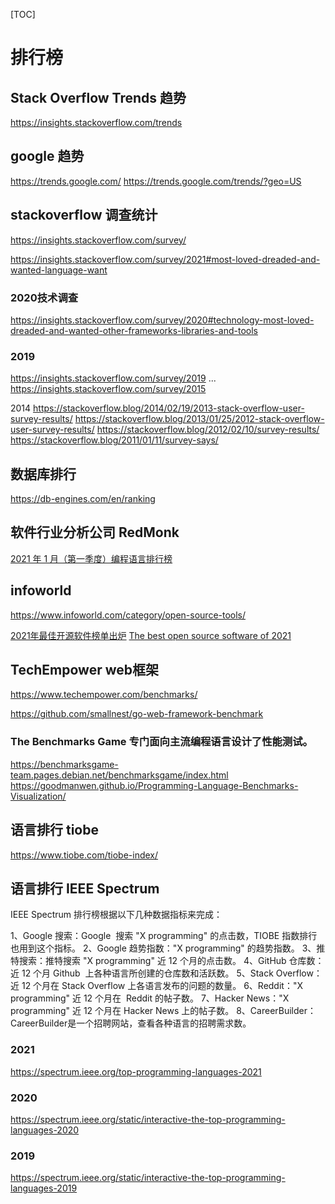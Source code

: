 <!--toc-->
[TOC]
# 排行榜

## Stack Overflow Trends 趋势
https://insights.stackoverflow.com/trends


## google 趋势
https://trends.google.com/
https://trends.google.com/trends/?geo=US

## stackoverflow 调查统计
https://insights.stackoverflow.com/survey/

https://insights.stackoverflow.com/survey/2021#most-loved-dreaded-and-wanted-language-want

### 2020技术调查
https://insights.stackoverflow.com/survey/2020#technology-most-loved-dreaded-and-wanted-other-frameworks-libraries-and-tools

### 2019
https://insights.stackoverflow.com/survey/2019
...
https://insights.stackoverflow.com/survey/2015

2014
https://stackoverflow.blog/2014/02/19/2013-stack-overflow-user-survey-results/
https://stackoverflow.blog/2013/01/25/2012-stack-overflow-user-survey-results/
https://stackoverflow.blog/2012/02/10/survey-results/
https://stackoverflow.blog/2011/01/11/survey-says/

## 数据库排行

https://db-engines.com/en/ranking

## 软件行业分析公司 RedMonk
[2021 年 1 月（第一季度）编程语言排行榜](https://redmonk.com/sogrady/2021/03/01/language-rankings-1-21/)

## infoworld
https://www.infoworld.com/category/open-source-tools/

[2021年最佳开源软件榜单出炉](https://mp.weixin.qq.com/s/cmT1_yObF1nD9U1-gxHz7g) 
[The best open source software of 2021](https://www.infoworld.com/article/3637038/the-best-open-source-software-of-2021.html#slide1)

## TechEmpower web框架
https://www.techempower.com/benchmarks/

https://github.com/smallnest/go-web-framework-benchmark

### The Benchmarks Game 专门面向主流编程语言设计了性能测试。
https://benchmarksgame-team.pages.debian.net/benchmarksgame/index.html
https://goodmanwen.github.io/Programming-Language-Benchmarks-Visualization/

## 语言排行 tiobe
https://www.tiobe.com/tiobe-index/

## 语言排行 IEEE Spectrum
IEEE Spectrum 排行榜根据以下几种数据指标来完成：

1、Google 搜索：Google  搜索 "X programming" 的点击数，TIOBE 指数排行也用到这个指标。
2、Google 趋势指数："X programming" 的趋势指数。
3、推特搜索：推特搜索 "X programming" 近 12 个月的点击数。
4、GitHub 仓库数：近 12 个月 Github  上各种语言所创建的仓库数和活跃数。
5、Stack Overflow：近 12 个月在 Stack Overflow 上各语言发布的问题的数量。
6、Reddit："X programming" 近 12 个月在  Reddit 的帖子数。
7、Hacker News："X programming" 近 12 个月在 Hacker News 上的帖子数。
8、CareerBuilder：CareerBuilder是一个招聘网站，查看各种语言的招聘需求数。
### 2021
https://spectrum.ieee.org/top-programming-languages-2021
### 2020
https://spectrum.ieee.org/static/interactive-the-top-programming-languages-2020

### 2019
https://spectrum.ieee.org/static/interactive-the-top-programming-languages-2019